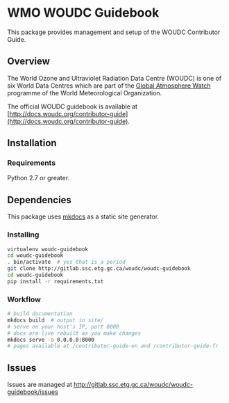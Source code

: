 # WMO WOUDC Guidebook

This package provides management and setup of the WOUDC Contributor Guide.

## Overview

The World Ozone and Ultraviolet Radiation Data Centre (WOUDC) is one of six
World Data Centres which are part of the
[Global Atmosphere Watch](http://www.wmo.int/gaw) programme of the World
Meteorological Organization.

The official WOUDC guidebook is available at [http://docs.woudc.org/contributor-guide](http://docs.woudc.org/contributor-guide).

## Installation

### Requirements

Python 2.7 or greater.

## Dependencies

This package uses [mkdocs](http://mkdocs.org) as a static site generator.


### Installing

```bash
virtualenv woudc-guidebook
cd woudc-guidebook
. bin/activate  # yes that is a period
git clone http://gitlab.ssc.etg.gc.ca/woudc/woudc-guidebook
cd woudc-guidebook
pip install -r requirements.txt
```

### Workflow

```bash
# build documentation
mkdocs build  # output in site/
# serve on your host's IP, port 8000
# docs are live rebuilt as you make changes
mkdocs serve -a 0.0.0.0:8000  
# pages available at /contributor-guide-en and /contributor-guide-fr
```

## Issues

Issues are managed at http://gitlab.ssc.etg.gc.ca/woudc/woudc-guidebook/issues
